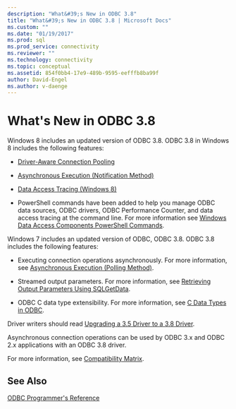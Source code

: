 ```yaml
---
description: "What&#39;s New in ODBC 3.8"
title: "What&#39;s New in ODBC 3.8 | Microsoft Docs"
ms.custom: ""
ms.date: "01/19/2017"
ms.prod: sql
ms.prod_service: connectivity
ms.reviewer: ""
ms.technology: connectivity
ms.topic: conceptual
ms.assetid: 854f0bb4-17e9-489b-9595-eefffb8ba99f
author: David-Engel
ms.author: v-daenge
---
```

# What&#39;s New in ODBC 3.8
Windows 8 includes an updated version of ODBC 3.8. ODBC 3.8 in Windows 8 includes the following features:  
  
-   [Driver-Aware Connection Pooling](../../odbc/reference/develop-app/driver-aware-connection-pooling.md)  
  
-   [Asynchronous Execution (Notification Method)](../../odbc/reference/develop-app/asynchronous-execution-notification-method.md)  
  
-   [Data Access Tracing (Windows 8)](/previous-versions/windows/desktop/hh829624(v=vs.85))  
  
-   PowerShell commands have been added to help you manage ODBC data sources, ODBC drivers, ODBC Performance Counter, and data access tracing at the command line.  For more information see [Windows Data Access Components PowerShell Commands](/previous-versions/windows/desktop/jj134064(v=vs.85)).  
  
 Windows 7 includes an updated version of ODBC, ODBC 3.8. ODBC 3.8 includes the following features:  
  
-   Executing connection operations asynchronously. For more information, see [Asynchronous Execution (Polling Method)](../../odbc/reference/develop-app/asynchronous-execution-polling-method.md).  
  
-   Streamed output parameters. For more information, see [Retrieving Output Parameters Using SQLGetData](../../odbc/reference/develop-app/retrieving-output-parameters-using-sqlgetdata.md).  
  
-   ODBC C data type extensibility. For more information, see [C Data Types in ODBC](../../odbc/reference/develop-app/c-data-types-in-odbc.md).  
  
 Driver writers should read [Upgrading a 3.5 Driver to a 3.8 Driver](../../odbc/reference/develop-driver/upgrading-a-3-5-driver-to-a-3-8-driver.md).  
  
 Asynchronous connection operations can be used by ODBC 3.x and ODBC 2.x applications with an ODBC 3.8 driver.  
  
 For more information, see [Compatibility Matrix](../../odbc/reference/develop-app/compatibility-matrix.md).  
  
## See Also  
 [ODBC Programmer's Reference](../../odbc/reference/odbc-programmer-s-reference.md)